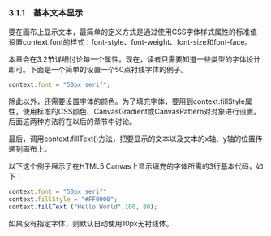 ### 3.1.1　基本文本显示

要在画布上显示文本，最简单的定义方式是通过使用CSS字体样式属性的标准值设置context.font的样式：font-style、font-weight、font-size和font-face。

本章会在3.2节详细讨论每一个属性。现在，读者只需要知道一些类型的字体设计即可。下面是一个简单的设置一个50点衬线字体的例子。

```javascript
context.font = "50px serif";
```

除此以外，还需要设置字体的颜色。为了填充字体，要用到context.fillStyle属性，使用标准的CSS颜色、CanvasGradient或CanvasPattern对对象进行设置。后面这两种方法将在以后的章节中讨论。

最后，调用context.fillText()方法，把要显示的文本以及文本的x轴、y轴的位置传递到画布上。

以下这个例子展示了在HTML5 Canvas上显示填充的字体所需的3行基本代码，如下：

```javascript
context.font = "50px serif"
context.fillStyle = "#FF0000";
context.fillText ("Hello World",100, 80);
```

如果没有指定字体，则默认自动使用10px无衬线体。

